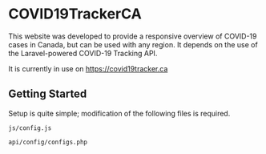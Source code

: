 # COVID19TrackerCA
This website was developed to provide a responsive overview of COVID-19 cases in Canada, but can be used with any region. It depends on the use of the Laravel-powered COVID-19 Tracking API.

It is currently in use on https://covid19tracker.ca

## Getting Started
Setup is quite simple; modification of the following files is required.

`js/config.js`

`api/config/configs.php`
